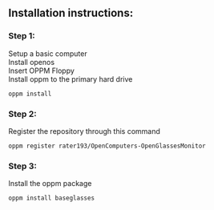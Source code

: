 ## Installation instructions:
### Step 1:
 Setup a basic computer<br/>
 Install openos<br/>
 Insert OPPM Floppy<br/>
 Install oppm to the primary hard drive<br/>
```
oppm install
```
### Step 2:
 Register the repository through this command
```batch
oppm register rater193/OpenComputers-OpenGlassesMonitor
```
### Step 3:
 Install the oppm package
```batch
oppm install baseglasses
```